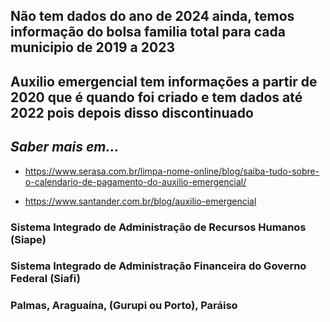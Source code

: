 ## Não tem dados do ano de 2024 ainda, temos informação do bolsa familia total para cada municipio de 2019 a 2023

## Auxilio emergencial tem informações a partir de 2020 que é quando foi criado e tem dados até 2022 pois depois disso discontinuado

## *Saber mais em...*

* https://www.serasa.com.br/limpa-nome-online/blog/saiba-tudo-sobre-o-calendario-de-pagamento-do-auxilio-emergencial/

* https://www.santander.com.br/blog/auxilio-emergencial

### Sistema Integrado de Administração de Recursos Humanos (Siape)

### Sistema Integrado de Administração Financeira do Governo Federal (Siafi)

### Palmas, Araguaína, (Gurupi ou Porto), Paráiso